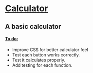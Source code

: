 <h1> <ins> Calculator </ins>  </h1>

<h2> A basic calculator </h2>

<h4> <ins> To do: </ins> </h4>
<ul> 
<li> Improve CSS for better calculator feel</li>
  <li> Test each button works correctly. </li>
  <li> Test it calculates properly. </li>
  <li> Add testing for each function. </li>
</ul>
